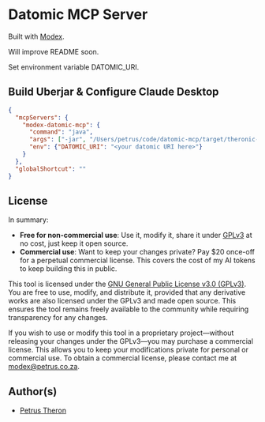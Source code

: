 # Datomic MCP Server

Built with [Modex](https://github.com/theronic/modex).

Will improve README soon.

Set environment variable DATOMIC_URI.

## Build Uberjar & Configure Claude Desktop

```json
{
  "mcpServers": {
    "modex-datomic-mcp": {
      "command": "java",
      "args": ["-jar", "/Users/petrus/code/datomic-mcp/target/theronic-datomic-mcp-0.1.1.jar"],
      "env": {"DATOMIC_URI": "<your datomic URI here>"}
    }
  },
  "globalShortcut": ""
}
```

## License 

In summary:
- **Free for non-commercial use**: Use it, modify it, share it under [GPLv3](https://www.gnu.org/licenses/gpl-3.0.html) at no cost, just keep it open source.
- **Commercial use**: Want to keep your changes private? Pay $20 once-off for a perpetual commercial license. This covers the cost of my AI tokens to keep building this in public.

This tool is licensed under the [GNU General Public License v3.0 (GPLv3)](https://www.gnu.org/licenses/gpl-3.0.html). You are free to use, modify, and distribute it, provided that any derivative works are also licensed under the GPLv3 and made open source. This ensures the tool remains freely available to the community while requiring transparency for any changes.

If you wish to use or modify this tool in a proprietary project—without releasing your changes under the GPLv3—you 
may purchase a commercial license. This allows you to keep your modifications private for personal or commercial use.
To obtain a commercial license, please contact me at [modex@petrus.co.za](mailto:modex@petrus.co.za).

## Author(s)

- [Petrus Theron](http://petrustheron.com)
